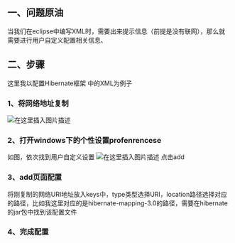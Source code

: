 ﻿## 一、问题原油
当我们在eclipse中编写XML时，需要出来提示信息（前提是没有联网），那么就需要进行用户自定义配置相关信息、
## 二、步骤
这里我以配置Hibernate框架 中的XML为例子
### 1、将网络地址复制
![在这里插入图片描述](https://img-blog.csdnimg.cn/20190127142330842.png)
### 2、打开windows下的个性设置profenrencese
如图，依次找到用户自定义设置
![在这里插入图片描述](https://img-blog.csdnimg.cn/20190127142602526.png?x-oss-process=image/watermark,type_ZmFuZ3poZW5naGVpdGk,shadow_10,text_aHR0cHM6Ly9ibG9nLmNzZG4ubmV0L3FxXzQzMjcwMDc0,size_16,color_FFFFFF,t_70)
点击add
### 3、add页面配置
将刚复制的网络URI地址放入keys中，type类型选择URI，location路径选择对应的路径，比如我这里对应的是hibernate-mapping-3.0的路径，需要在hibernate的jar包中找到该配置文件
### 4、完成配置

